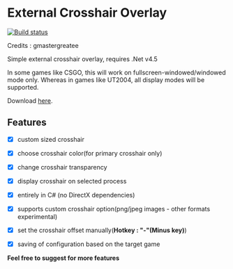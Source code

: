 # External Crosshair Overlay

[![Build status](https://ci.appveyor.com/api/projects/status/3d1t03v8dpuncpi0?svg=true)](https://ci.appveyor.com/project/gmastergreatee/externalcrosshairoverlay)

Credits : gmastergreatee

Simple external crosshair overlay, requires .Net v4.5

In some games like CSGO, this will work on fullscreen-windowed/windowed mode only.
Whereas in games like UT2004, all display modes will be supported.

Download [here](https://ci.appveyor.com/project/gmastergreatee/externalcrosshairoverlay/build/artifacts).

## Features

- [x] custom sized crosshair
- [x] choose crosshair color(for primary crosshair only)
- [x] change crosshair transparency
- [x] display crosshair on selected process
- [x] entirely in C# (no DirectX dependencies)
- [x] supports custom crosshair option(png/jpeg images - other formats experimental)
- [x] set the crosshair offset manually(__Hotkey : "-"(Minus key)__)
- [x] saving of configuration based on the target game


__Feel free to suggest for more features__
